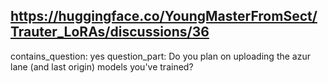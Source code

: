 ## https://huggingface.co/YoungMasterFromSect/Trauter_LoRAs/discussions/36

contains_question: yes
question_part: Do you plan on uploading the azur lane (and last origin) models you've trained?